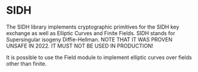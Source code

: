 # SIDH

The SIDH library implements cryptographic primitives for the SIDH key exchange
as well as Elliptic Curves and Finite Fields.
SIDH stands for Supersingular isogeny Diffie-Hellman. NOTE THAT
IT WAS PROVEN UNSAFE IN 2022. IT MUST NOT BE USED IN PRODUCTION!


It is possible to use the Field module to implement elliptic curves over
fields other than finite.